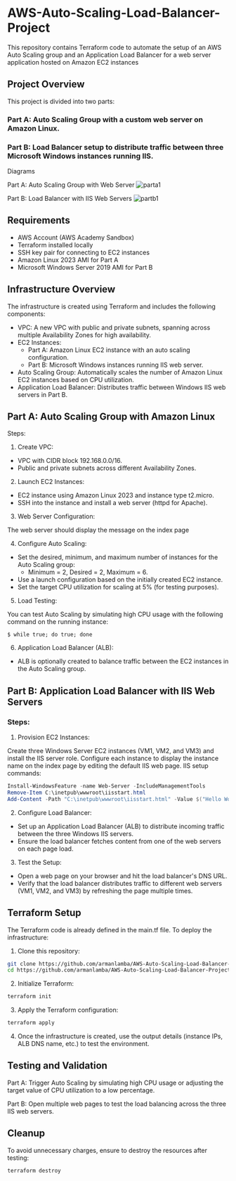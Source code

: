 # AWS-Auto-Scaling-Load-Balancer-Project
This repository contains Terraform code to automate the setup of an AWS Auto Scaling group and an Application Load Balancer for a web server application hosted on Amazon EC2 instances

## Project Overview
This project is divided into two parts:

### Part A: Auto Scaling Group with a custom web server on Amazon Linux.
### Part B: Load Balancer setup to distribute traffic between three Microsoft Windows instances running IIS.

Diagrams

Part A: Auto Scaling Group with Web Server
![parta1](https://github.com/user-attachments/assets/3f478f4c-4cad-4bed-aa11-49b7f2c9eb82)

Part B: Load Balancer with IIS Web Servers
![partb1](https://github.com/user-attachments/assets/2793a3ac-a035-491e-974f-b6a9c4aad095)


## Requirements
- AWS Account (AWS Academy Sandbox)
- Terraform installed locally
- SSH key pair for connecting to EC2 instances
- Amazon Linux 2023 AMI for Part A
- Microsoft Windows Server 2019 AMI for Part B

## Infrastructure Overview
The infrastructure is created using Terraform and includes the following components:

- VPC: A new VPC with public and private subnets, spanning across multiple Availability Zones for high availability.
- EC2 Instances:
  - Part A: Amazon Linux EC2 instance with an auto scaling configuration.
  - Part B: Microsoft Windows instances running IIS web server.
- Auto Scaling Group: Automatically scales the number of Amazon Linux EC2 instances based on CPU utilization.
- Application Load Balancer: Distributes traffic between Windows IIS web servers in Part B.

## Part A: Auto Scaling Group with Amazon Linux
Steps:
1. Create VPC:

  - VPC with CIDR block 192.168.0.0/16.
  - Public and private subnets across different Availability Zones.
  
2. Launch EC2 Instances:

  - EC2 instance using Amazon Linux 2023 and instance type t2.micro.
  - SSH into the instance and install a web server (httpd for Apache).

3. Web Server Configuration:

The web server should display the message on the index page

4. Configure Auto Scaling:

  - Set the desired, minimum, and maximum number of instances for the Auto Scaling group:
    - Minimum = 2, Desired = 2, Maximum = 6.
  - Use a launch configuration based on the initially created EC2 instance.
  - Set the target CPU utilization for scaling at 5% (for testing purposes).

5. Load Testing:

You can test Auto Scaling by simulating high CPU usage with the following command on the running instance:

```shell
$ while true; do true; done

```
6. Application Load Balancer (ALB):
- ALB is optionally created to balance traffic between the EC2 instances in the Auto Scaling group.

## Part B: Application Load Balancer with IIS Web Servers

### Steps:

1. Provision EC2 Instances:

Create three Windows Server EC2 instances (VM1, VM2, and VM3) and install the IIS server role.
Configure each instance to display the instance name on the index page by editing the default IIS web page.
IIS setup commands:

```powershell
Install-WindowsFeature -name Web-Server -IncludeManagementTools
Remove-Item C:\inetpub\wwwroot\iisstart.html
Add-Content -Path "C:\inetpub\wwwroot\iisstart.html" -Value $("Hello World from " + $env:computername)
```

2. Configure Load Balancer:

- Set up an Application Load Balancer (ALB) to distribute incoming traffic between the three Windows IIS servers.
- Ensure the load balancer fetches content from one of the web servers on each page load.

3. Test the Setup:

- Open a web page on your browser and hit the load balancer's DNS URL.
- Verify that the load balancer distributes traffic to different web servers (VM1, VM2, and VM3) by refreshing the page multiple times.

## Terraform Setup
The Terraform code is already defined in the main.tf file. To deploy the infrastructure:

1. Clone this repository:

```bash
git clone https://github.com/armanlamba/AWS-Auto-Scaling-Load-Balancer-Project.git
cd https://github.com/armanlamba/AWS-Auto-Scaling-Load-Balancer-Project.git
```

2. Initialize Terraform:

```bash
terraform init
```

3. Apply the Terraform configuration:

```bash
terraform apply
```

4. Once the infrastructure is created, use the output details (instance IPs, ALB DNS name, etc.) to test the environment.

## Testing and Validation

Part A: Trigger Auto Scaling by simulating high CPU usage or adjusting the target value of CPU utilization to a low percentage.

Part B: Open multiple web pages to test the load balancing across the three IIS web servers.

## Cleanup

To avoid unnecessary charges, ensure to destroy the resources after testing:

```bash
terraform destroy
```
